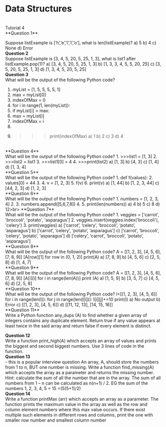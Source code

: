 # Data Structures
<br>
Tutorial 4<br>
**Question 1**
<br>

Suppose listExample is [‘h’,’e’,’l’,’l’,’o’], what is len(listExample)?
a) 5
b) 4
c) None
d) Error
<br>
**Question 2**<br>
Suppose listExample is [3, 4, 5, 20, 5, 25, 1, 3], what is list1 after listExample.pop(1)?
a) [3, 4, 5, 20, 5, 25, 1, 3] 
b) [1, 3, 3, 4, 5, 5, 20, 25] 
c) [3, 5, 20, 5, 25, 1, 3] 
d) [1, 3, 4, 5, 20, 5, 25] <br>
**Question 3**<br>
What will be the output of the following Python code?
1. myList = [1, 5, 5, 5, 5, 1]
2. max = myList[0]
3. indexOfMax = 0
4. for i in range(1, len(myList)):
5. if myList[i] > max:
6. max = myList[i]
7. indexOfMax = i
8.
9. >>>print(indexOfMax)
a) 1
b) 2
c) 3
d) 4
<br>
**Question 4**<br>
What will be the output of the following Python code?
1. >>>list1 = [1, 3]
2. >>>list2 = list1
3. >>>list1[0] = 4
4. >>>print(list2)
a) [1, 3] 
b) [4, 3] c) [1, 4] 
d) [1, 3, 4] <br>
**Question 5**<br>
What will be the output of the following Python code?
1. def f(values):
2. values[0] = 44
3.
4. v = [1, 2, 3]
5. f(v)
6. print(v)
a) [1, 44] 
b) [1, 2, 3, 44] 
c) [44, 2, 3] 
d) [1, 2, 3] <br>
**Question 6**<br>
What will be the output of the following Python code?
1. numbers = [1, 2, 3, 4]
2.
3. numbers.append([5,6,7,8])
4.
5. print(len(numbers))
a) 4
b) 5
c) 8
d) 12>br>
**Question 7**<br>
What will be the output of the following Python code?
1. veggies = ['carrot', 'broccoli', 'potato', 'asparagus']
2. veggies.insert(veggies.index('broccoli'), 'celery')
3. print(veggies)
a) [‘carrot’, ‘celery’, ‘broccoli’, ‘potato’, ‘asparagus’]
b) [‘carrot’, ‘celery’, ‘potato’, ‘asparagus’] 
c) [‘carrot’, ‘broccoli’, ‘celery’, ‘potato’, ‘asparagus’] 
d) [‘celery’, ‘carrot’, ‘broccoli’, ‘potato’, ‘asparagus’] <br>
**Question 8**<br>
What will be the output of the following Python code?
A = [[1, 2, 3], [4, 5, 6],
 [7, 8, 9]]
[A[row][1] for row in (0, 1, 2)]
print(A)
a) [7, 8, 9] 
b) [4, 5, 6] 
c) [2, 5, 8] 
d) [1, 4, 7] <br>
**Question 9**<br>
What will be the output of the following Python code?
A = [[1, 2, 3],
 [4, 5, 6],
 [7, 8, 9]]
[A[i][i] for i in range(len(A))]
print (A)
a) [1, 5, 9] 
b) [3, 5, 7] 
c) [4, 5, 6] 
d) [2, 5, 8] <br>
**Question 10**<br>
What will be the output of the following Python code?
l=[[1, 2, 3], [4, 5, 6]]
for i in range(len(l)):
for j in range(len(l[i])):
l[i][j]+=10
print(l)
a) No output
b) Error
c) [[1, 2, 3], [4, 5, 6]] 
d) [[11, 12, 13], [14, 15, 16]]<br>
**Question 11**<br>
Write a Python function any_dups (A) to find whether a given array of integers contains any 
duplicate element. Return true if any value appears at least twice in the said array and 
return false if every element is distinct.<br>

**Question 12**<br>
Write a function print_high(A) which accepts an array of values and prints the biggest and 
second biggest numbers. Use 3 lines of code in the function.<br>
**Question 13**<br> - this is a popular interview question
An array, A, should store the numbers from 1 to n, BUT one number is missing. Write a 
function find_missing(A) which accepts the array as a parameter and returns the missing 
number. Hint: calculate the sum of all the number that are in the array. The sum of all 
numbers from 1 – n can be calculated as n(n+1) / 2. EG the sum of the numbers 1, 2, 3, 4, 5 
= 15 =(5(5+1)/2)<br>
**Question 14**<br>
Write a function printMax (arr) which accepts an array as a parameter. The function prints the 
maximum value in the array as well as the row and column element numbers where this max value 
occurs. If there exist multiple such elements in different rows and columns, print the one with 
smaller row number and smallest column number
